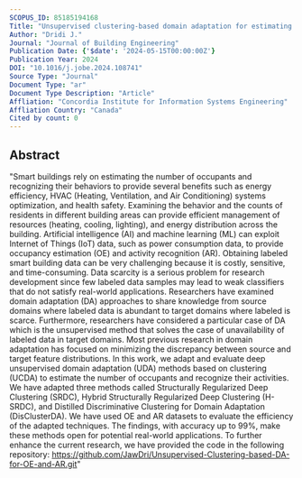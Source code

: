 ```yaml
---
SCOPUS_ID: 85185194168
Title: "Unsupervised clustering-based domain adaptation for estimating occupancy and recognizing activities in smart buildings"
Author: "Dridi J."
Journal: "Journal of Building Engineering"
Publication Date: {'$date': '2024-05-15T00:00:00Z'}
Publication Year: 2024
DOI: "10.1016/j.jobe.2024.108741"
Source Type: "Journal"
Document Type: "ar"
Document Type Description: "Article"
Affliation: "Concordia Institute for Information Systems Engineering"
Affliation Country: "Canada"
Cited by count: 0
---
```


## Abstract
"Smart buildings rely on estimating the number of occupants and recognizing their behaviors to provide several benefits such as energy efficiency, HVAC (Heating, Ventilation, and Air Conditioning) systems optimization, and health safety. Examining the behavior and the counts of residents in different building areas can provide efficient management of resources (heating, cooling, lighting), and energy distribution across the building. Artificial intelligence (AI) and machine learning (ML) can exploit Internet of Things (IoT) data, such as power consumption data, to provide occupancy estimation (OE) and activity recognition (AR). Obtaining labeled smart building data can be very challenging because it is costly, sensitive, and time-consuming. Data scarcity is a serious problem for research development since few labeled data samples may lead to weak classifiers that do not satisfy real-world applications. Researchers have examined domain adaptation (DA) approaches to share knowledge from source domains where labeled data is abundant to target domains where labeled is scarce. Furthermore, researchers have considered a particular case of DA which is the unsupervised method that solves the case of unavailability of labeled data in target domains. Most previous research in domain adaptation has focused on minimizing the discrepancy between source and target feature distributions. In this work, we adapt and evaluate deep unsupervised domain adaptation (UDA) methods based on clustering (UCDA) to estimate the number of occupants and recognize their activities. We have adapted three methods called Structurally Regularized Deep Clustering (SRDC), Hybrid Structurally Regularized Deep Clustering (H-SRDC), and Distilled Discriminative Clustering for Domain Adaptation (DisClusterDA). We have used OE and AR datasets to evaluate the efficiency of the adapted techniques. The findings, with accuracy up to 99%, make these methods open for potential real-world applications. To further enhance the current research, we have provided the code in the following repository: https://github.com/JawDri/Unsupervised-Clustering-based-DA-for-OE-and-AR.git"
